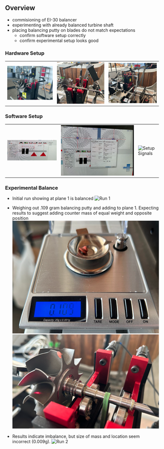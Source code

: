 ## Overview

- commisioning of EI-30 balancer
- experimenting with already balanced turbine shaft
- placing balancing putty on blades do not match expectations
  - confirm software setup correctly
  - confirm experimental setup looks good


### Hardware Setup
| | | |
|---|---|---|
|![Setup_1](setup_1.png)|![Setup_2](setup_2.png)|![Setup_3](setup_3.png)|




### Software Setup
| | | |
|---|---|---|
|![Setup Wizard](setup_wizard.png)|![Setup_Sensors](setup_sensors.png)|![Setup Signals](setup_signal.png)|




### Experimental Balance

- Initial run showing at plane 1 is balanced
![Run 1](run_1.png)
- Weighing out .109 gram balancing putty and adding to plane 1. Expecting results to suggest adding counter mass of equal weight and opposite position
![Scale](scale.png)
![Weight](weight.png)

- Results indicate imbalance, but size of mass and location seem incorrect (0.009g).
![Run 2](run_2.png)